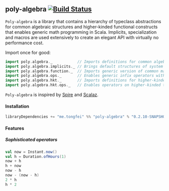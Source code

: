 ## poly-algebra [![Build Status](https://travis-ci.org/ctongfei/poly-algebra.svg?branch=master)](https://travis-ci.org/ctongfei/poly-algebra)

`Poly-algebra` is a library that contains a hierarchy of typeclass abstractions for common algebraic structures and higher-kinded functional constructs that enables generic math programming in Scala.
Implicits, specialization and macros are used extensively to create an elegant API with virtually no performance cost.

Import once for good:
```scala
import poly.algebra._           // Imports definitions for common algebraic structures
import poly.algebra.implicits._ // Brings default structures of system types into scope
import poly.algebra.function._  // Imports generic version of common math functions
import poly.algebra.ops._       // Enables generic infix operators with no overhead
import poly.algebra.hkt._       // Imports definitions for higher-kinded typeclasses
import poly.algebra.hkt.ops._   // Enables operators on higher-kinded types
```

`Poly-algebra` is inspired by [Spire](https://github.com/non/spire) and [Scalaz](http://github.com/scalaz/scalaz).

#### Installation
```scala
libraryDependencies += "me.tongfei" %% "poly-algebra" % "0.2.10-SNAPSHOT"
```

#### Features

##### Sophisticated operators
```scala
val now = Instant.now()
val h = Duration.ofHours(1)
now + h
h + now
now - h
now - (now - h)
2 * h
h * 2
```

